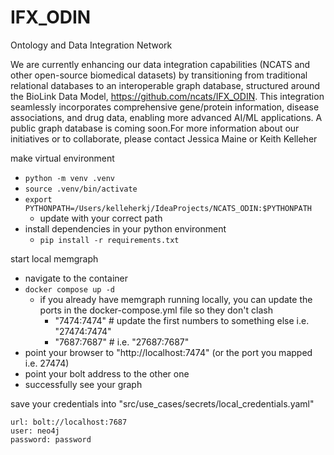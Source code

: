 # IFX_ODIN
Ontology and Data Integration Network

We are currently enhancing our data integration capabilities (NCATS and other open-source biomedical datasets) by 
transitioning from traditional relational databases to an interoperable graph database, structured around the BioLink 
Data Model, https://github.com/ncats/IFX_ODIN. This integration seamlessly incorporates comprehensive gene/protein 
information, disease associations, and drug data, enabling more advanced AI/ML applications. A public graph database 
is coming soon.For more information about our initiatives or to collaborate, please contact Jessica Maine or Keith 
Kelleher

make virtual environment
* `python -m venv .venv`
* `source .venv/bin/activate`
* `export PYTHONPATH=/Users/kelleherkj/IdeaProjects/NCATS_ODIN:$PYTHONPATH`
  * update with your correct path
* install dependencies in your python environment
  * `pip install -r requirements.txt`

start local memgraph
* navigate to the container
* `docker compose up -d`
  * if you already have memgraph running locally, you can update the ports in the docker-compose.yml file so they don't clash 
    * "7474:7474" # update the first numbers to something else i.e. "27474:7474"
    * "7687:7687" # i.e. "27687:7687"
* point your browser to "http://localhost:7474" (or the port you mapped i.e. 27474)
* point your bolt address to the other one
* successfully see your graph

save your credentials into "src/use_cases/secrets/local_credentials.yaml"
```
url: bolt://localhost:7687
user: neo4j
password: password
```
